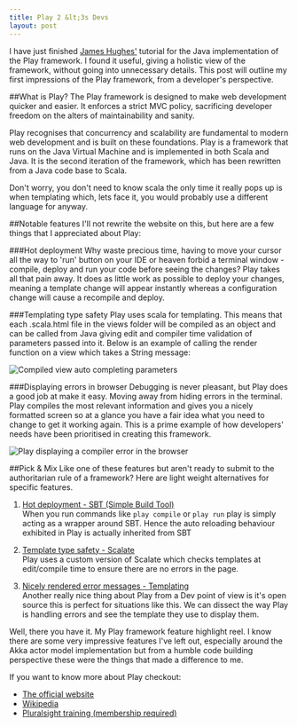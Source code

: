 ```yaml
---
title: Play 2 &lt;3s Devs
layout: post
---
```

I have just finished [James Hughes'](https://twitter.com/kouphax) tutorial for
the Java implementation of the Play framework. I found it useful, giving a
holistic view of the framework, without going into unnecessary details. This post
will outline my first impressions of the Play framework, from a developer's
perspective.

##What is Play? 
The Play framework is designed to make web development quicker and easier. It
enforces a strict MVC policy, sacrificing developer freedom on the alters of
maintainability and sanity. 

Play recognises that concurrency and scalability are fundamental to modern web 
development and is built on these foundations. Play is a framework that runs 
on the Java Virtual Machine and is implemented in both Scala and Java. It is 
the second iteration of the framework, which has been rewritten from a Java 
code base to Scala.

Don't worry, you don't need to know scala the only time it really pops up is
when templating which, lets face it, you would probably use a different language
for anyway.

##Notable features 
I'll not rewrite the website on this, but here are a few
things that I appreciated about Play:

###Hot deployment
Why waste precious time, having to move your cursor all the way
to 'run' button on your IDE or heaven forbid a terminal window - compile, deploy and run your code
before seeing the changes? Play takes all that pain away. It does as little work as
possible to deploy your changes, meaning a template change will appear instantly
whereas a configuration change will cause a recompile and deploy.

###Templating type safety
Play uses scala for templating. This means that each .scala.html file in the
views folder will be compiled as an object and can be called from Java giving
edit and compiler time validation of parameters passed into it. Below
is an example of calling the render function on a view which takes a String
message:

![Compiled view auto completing parameters]({{site.url}}/img/calling-compiled-view.png)

###Displaying errors in browser
Debugging is never pleasant, but Play does a good job at make it easy. Moving
away from hiding errors in the terminal. Play compiles the
most relevant information and gives you a nicely formatted screen so at a
glance you have a fair idea what you need to change to get it working
again. This is a prime example of how developers' needs have been prioritised in
creating this framework. 

![Play displaying a compiler error in the browser]({{site.url}}/img/browser-error.png)

##Pick & Mix
Like one of these features but aren't ready to submit to the authoritarian rule of a framework?
Here are light weight alternatives for specific features.

 1. [Hot deployment - SBT (Simple Build Tool)](http://www.scala-sbt.org/0.12.4/docs/Getting-Started/Running.html#continuous-build-and-test)  
    When you run commands like `play compile` or `play run` play is simply
acting as a wrapper around SBT. Hence the auto reloading behaviour exhibited in
Play is actually inherited from SBT

 2. [Template type safety - Scalate](http://scalate.fusesource.org/)  
    Play uses a custom version of Scalate which checks templates at edit/compile
time to ensure there are no errors in the page.

 3. [Nicely rendered error messages - Templating](https://github.com/playframework/playframework/tree/master/framework/src/play/src/main/scala/views/defaultpages)  
    Another really nice thing about Play from a Dev point of view is it's open source
    this is perfect for situations like this. We can dissect the way Play is handling
    errors and see the template they use to display them.

Well, there you have it. My Play framework feature highlight reel. I know there
are some very impressive features I've left out, especially around the Akka
actor model implementation but from a humble code building perspective these
were the things that made a difference to me.

If you want to know more about Play checkout:

- [The official website](http://www.playframework.com/)
- [Wikipedia](http://en.wikipedia.org/wiki/Play!_Framework)
- [Pluralsight training (membership
  required)](http://pluralsight.com/training/courses/TableOfContents?courseName=play-2-java&highlight=james-hughes_play-2-for-java-m1-introduction*3!james-hughes_play-2-for-java-m3-routing*4,6,5,7!james-hughes_play-2-for-java-m5-views*1!james-hughes_play-2-for-java-m2-starting-up*1,2#play-2-for-java-m1-introduction)
